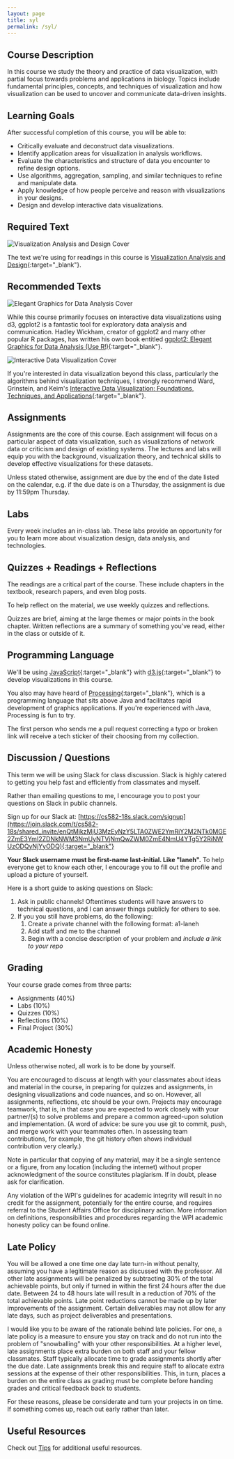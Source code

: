 ```yaml
---
layout: page
title: syl
permalink: /syl/
---
```


Course Description
---

In this course we study the theory and practice of data visualization, with partial focus towards problems and applications in biology. Topics include fundamental principles, concepts, and techniques of visualization and how visualization can be used to uncover and communicate data-driven insights.

Learning Goals
---

After successful completion of this course, you will be able to:

- Critically evaluate and deconstruct data visualizations.
- Identify application areas for visualization in analysis workflows.
- Evaluate the characteristics and structure of data you encounter to refine design options.
- Use algorithms, aggregation, sampling, and similar techniques to refine and manipulate data.
- Apply knowledge of how people perceive and reason with visualizations in your designs.
- Design and develop interactive data visualizations.

Required Text
---

![Visualization Analysis and Design Cover](/img/munzner-book.jpg)

The text we're using for readings in this course is [Visualization Analysis and Design](https://www.amazon.com/Visualization-Analysis-Design-Peters-Series/dp/1466508914){:target="_blank"}.

Recommended Texts
---

![Elegant Graphics for Data Analysis Cover](/img/wickham-book.jpg)

While this course primarily focuses on interactive data visualizations using d3, ggplot2 is a fantastic tool for exploratory data analysis and communication. Hadley Wickham, creator of ggplot2 and many other popular R packages, has written his own book entitled [ggplot2: Elegant Graphics for Data Analysis (Use R!)](https://www.amazon.com/ggplot2-Elegant-Graphics-Data-Analysis/dp/331924275X/ref=sr_1_1?ie=UTF8&qid=1472051905&sr=8-1&keywords=ggplot2){:target="_blank"}.

![Interactive Data Visualization Cover](/img/ward-book.jpg)

If you're interested in data visualization beyond this class, particularly the algorithms behind visualization techniques, I strongly recommend Ward, Grinstein, and Keim's [Interactive Data Visualization: Foundations, Techniques, and Applications](https://www.amazon.com/Interactive-Data-Visualization-Foundations-Applications/dp/1568814739){:target="_blank"}.

Assignments
---
Assignments are the core of this course. Each assignment will focus on a particular aspect of data visualization, such as visualizations of network data or criticism and design of existing systems. The lectures and labs will equip you with the background, visualization theory, and technical skills to develop effective visualizations for these datasets.

Unless stated otherwise, assignment are due by the end of the date listed on the calendar, e.g. if the due date is on a Thursday, the assignment is due by 11:59pm Thursday.

Labs
---
Every week includes an in-class lab. These labs provide an opportunity for you to learn more about visualization design, data analysis, and technologies.

Quizzes + Readings + Reflections
---
The readings are a critical part of the course. These include chapters in the textbook, research papers, and even blog posts.

To help reflect on the material, we use weekly quizzes and reflections.

Quizzes are brief, aiming at the large themes or major points in the book chapter. Written reflections are a summary of something you've read, either in the class or outside of it.

Programming Language
---

We'll be using [JavaScript](https://developer.mozilla.org/en-US/docs/Web/JavaScript){:target="_blank"} with [d3.js](https://d3js.org/){:target="_blank"} to develop visualizations in this course.

You also may have heard of [Processing](https://processing.org/){:target="_blank"}, which is a programming language that sits above Java and facilitates rapid development of graphics applications. If you're experienced with Java, Processing is fun to try.

The first person who sends me a pull request correcting a typo or broken link will receive a tech sticker of their choosing from my collection.

Discussion / Questions
---

This term we will be using Slack for class discussion. Slack is highly catered to getting you help fast and efficiently from classmates and myself.

Rather than emailing questions to me, I encourage you to post your questions on Slack in public channels.

Sign up for our Slack at: [https://cs582-18s.slack.com/signup](https://join.slack.com/t/cs582-18s/shared_invite/enQtMjkzMjU3MzEyNzY5LTA0ZWE2YmRiY2M2NTk0MGE2ZmE3YmI2ZDNkNWM3NmUyNTVjNmQwZWM0ZmE4NmU4YTg5Y2RiNWUzODQyNjYyODQ){:target="_blank"}

**Your Slack username must be first-name last-initial. Like "laneh".** To help everyone get to know each other, I encourage you to fill out the profile and upload a picture of yourself.

Here is a short guide to asking questions on Slack:

1. Ask in public channels! Oftentimes students will have answers to technical questions, and I can answer things publicly for others to see.
2. If you you still have problems, do the following:
   1. Create a private channel with the following format: a1-laneh
   2. Add staff and me to the channel
   3. Begin with a concise description of your problem and *include a link to your repo*

Grading
---

Your course grade comes from three parts:

- Assignments (40%)
- Labs (10%)
- Quizzes (10%)
- Reflections (10%)
- Final Project (30%)

Academic Honesty
---

Unless otherwise noted, all work is to be done by yourself.

You are encouraged to discuss at length with your classmates about ideas and material in the course, in preparing for quizzes and assignments, in designing visualizations and code nuances, and so on. However, all assignments, reflections, etc should be your own. Projects may encourage teamwork, that is, in that case you are expected to work closely with your partner/(s) to solve problems and prepare a common agreed-upon solution and implementation. (A word of advice: be sure you use git to commit, push, and merge work with your teammates often. In assessing team contributions, for example, the git history often shows individual contribution very clearly.)

Note in particular that copying of any material, may it be a single sentence or a figure, from any location (including the internet) without proper acknowledgment of the source constitutes plagiarism. If in doubt, please ask for clarification.

Any violation of the WPI's guidelines for academic integrity will result in no credit for the assignment, potentially for the entire course, and requires referral to the Student Affairs Office for disciplinary action. More information on definitions, responsibilities and procedures regarding the WPI academic honesty policy can be found online.

Late Policy
---

You will be allowed a one time one day late turn-in without penalty, assuming you have a legitimate reason as discussed with the professor. All other late assignments will be penalized by subtracting 30% of the total achievable points, but only if turned in within the first 24 hours after the due date. Between 24 to 48 hours late will result in a reduction of 70% of the total achievable points. Late point reductions cannot be made up by later improvements of the assignment. Certain deliverables may not allow for any late days, such as project deliverables and presentations.

I would like you to be aware of the rationale behind late policies. For one, a late policy is a measure to ensure you stay on track and do not run into the problem of "snowballing" with your other responsibilities. At a higher level, late assignments place extra burden on both staff and your fellow classmates. Staff typically allocate time to grade assignments shortly after the due date. Late assignments break this and require staff to allocate extra sessions at the expense of their other responsibilities. This, in turn, places a burden on the entire class as grading must be complete before handing grades and critical feedback back to students.

For these reasons, please be considerate and turn your projects in on time. If something comes up, reach out early rather than later.

Useful Resources
---

Check out [Tips](/tips/) for additional useful resources.
